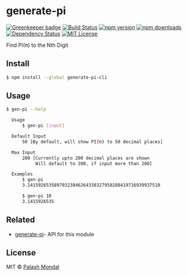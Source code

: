 # generate-pi

[![Greenkeeper badge](https://badges.greenkeeper.io/palashmon/generate-pi-cli.svg)](https://greenkeeper.io/)
[![Build Status](https://travis-ci.org/palashmon/generate-pi-cli.svg?branch=master)](https://travis-ci.org/palashmon/generate-pi-cli)
[![npm version](https://img.shields.io/npm/v/generate-pi-cli.svg)](http://npm.im/generate-pi-cli)
[![npm downloads](https://img.shields.io/npm/dm/generate-pi-cli.svg)](http://npm.im/generate-pi-cli)
[![Dependency Status](https://david-dm.org/palashmon/generate-pi-cli.svg)](https://david-dm.org/palashmon/generate-pi-cli)
[![MIT License](https://img.shields.io/npm/l/generate-pi-cli.svg?colorB=0BD6D3)](http://opensource.org/licenses/MIT)

Find PI(π) to the Nth Digit 

## Install

``` bash
$ npm install --global generate-pi-cli
```


## Usage

``` bash
$ gen-pi --help

  Usage
      $ gen-pi [input]

  Default Input
      50 [By default, will show PI(π) to 50 decimal places]

  Max Input
      200 [Currently upto 200 decimal places are shown
           Will default to 200, if input more than 200]

  Examples
      $ gen-pi
      3.14159265358979323846264338327950288419716939937510

      $ gen-pi 10
      3.1415926535
```

## Related

- [generate-pi](https://github.com/palashmon/generate-pi)- API for this module

## License

MIT © [Palash Mondal](https://github.com/palashmon)
